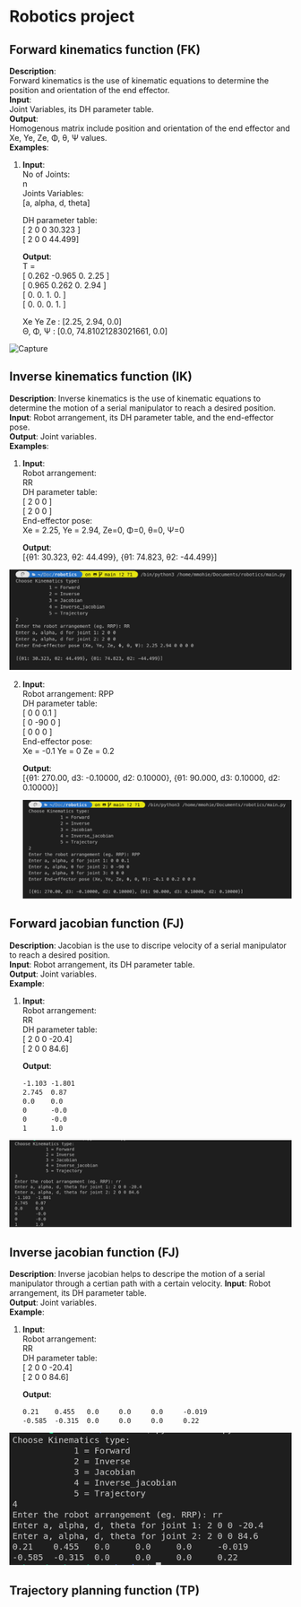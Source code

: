 # Robotics project

## Forward kinematics function (FK)

**Description**:<br> Forward kinematics is the use of kinematic equations to determine the position and orientation of the end effector.  
**Input**:<br> Joint Variables, its DH parameter table.  
**Output**:<br> Homogenous matrix include position and orientation of the end effector and Xe, Ye, Ze, Φ, θ, Ψ values.  
**Examples**:

1. **Input**:  
   No of Joints:<br> n<br>
   Joints Variables:<br> [a, alpha, d, theta]
    
   DH parameter table:  
    [ 2 0 0 30.323 ]  
    [ 2 0 0 44.499]  
   
   **Output**:<br>
   T = <br>
   [ 0.262 -0.965  0.     2.25 ]<br>
   [ 0.965  0.262  0.     2.94 ]<br>
   [ 0.     0.     1.     0.   ]<br>
   [ 0.     0.     0.     1.   ]<br>
   
   Xe Ye Ze : [2.25, 2.94, 0.0]<br>
   Θ, Φ, Ψ :  [0.0, 74.81021283021661, 0.0]

![Capture](https://user-images.githubusercontent.com/47748059/160618691-53d399bb-3284-4498-b7c2-adddc9813fe4.PNG)



## Inverse kinematics function (IK)

**Description**: Inverse kinematics is the use of kinematic equations to determine the motion of a serial manipulator to reach a desired position.  
**Input**: Robot arrangement, its DH parameter table, and the end-effector pose.  
**Output**: Joint variables.  
**Examples**:

1. **Input**:  
   Robot arrangement:  
   RR  
   DH parameter table:  
    [ 2 0 0 ]  
    [ 2 0 0 ]  
   End-effector pose:  
   Xe = 2.25, Ye = 2.94, Ze=0, Φ=0, θ=0, Ψ=0

   **Output**:  
   [{θ1: 30.323, θ2: 44.499}, {θ1: 74.823, θ2: -44.499}]

![RR IK](images/rrIK.png)

2. **Input**:  
   Robot arrangement:
   RPP  
   DH parameter table:  
   [ 0 0 0.1 ]  
   [ 0 -90 0 ]  
   [ 0 0 0 ]  
   End-effector pose:  
   Xe = -0.1 Ye = 0 Ze = 0.2

   **Output**:  
   [{θ1: 270.00, d3: -0.10000, d2: 0.10000}, {θ1: 90.000, d3: 0.10000, d2: 0.10000}]

   ![RR IK](images/rppIK.png)

## Forward jacobian function (FJ)

**Description**: Jacobian is the use to discripe velocity of a serial manipulator to reach a desired position.  
**Input**: Robot arrangement, its DH parameter table.  
**Output**: Joint variables.  
**Example**:

1. **Input**:  
   Robot arrangement:  
   RR  
   DH parameter table:  
    [ 2 0 0 -20.4]  
    [ 2 0 0 84.6]

   **Output**:

   ```
   -1.103 -1.801
   2.745  0.87
   0.0    0.0
   0      -0.0
   0      -0.0
   1      1.0
   ```

![RR JAC](images/jacobian.png)

## Inverse jacobian function (FJ)

**Description**: Inverse jacobian helps to descripe the motion of a serial manipulator through a certian path with a certain velocity.
**Input**: Robot arrangement, its DH parameter table.  
**Output**: Joint variables.  
**Example**:

1. **Input**:  
   Robot arrangement:  
   RR  
   DH parameter table:  
    [ 2 0 0 -20.4]  
    [ 2 0 0 84.6]

   **Output**:

   ```
   0.21    0.455   0.0     0.0     0.0     -0.019
   -0.585  -0.315  0.0     0.0     0.0     0.22
   ```

![RR INV_JAC](images/inverse_jacobian.png)

## Trajectory planning function (TP)
